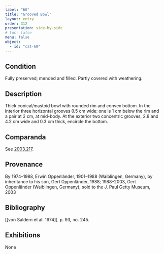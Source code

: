 ```yaml
---
label: "60"
title: "Grooved Bowl"
layout: entry
order: 312
presentation: side-by-side
# toc: false
menu: false
object:
  - id: "cat-60"
---
```


## Condition

Fully preserved; mended and filled. Partly covered with weathering.

## Description

Thick conical/mastoid bowl with rounded rim and convex bottom. In the interior three horizontal grooves 0.5 cm wide: one is 1 cm below the rim and a pair at 3 cm, at mid-body. At the exterior two concentric grooves, 2.8 and 4.2 cm wide and 0.3 cm thick, encircle the bottom.

## Comparanda

See [2003.217](#num).

## Provenance

By 1974–1988, Erwin Oppenländer, 1901–1988 (Waiblingen, Germany), by inheritance to his son, Gert Oppenländer, 1988; 1988–2003, Gert Oppenländer (Waiblingen, Germany), sold to the J. Paul Getty Museum, 2003

## Bibliography

[[von Saldern et al. 1974]], p. 93, no. 245.

## Exhibitions

None

